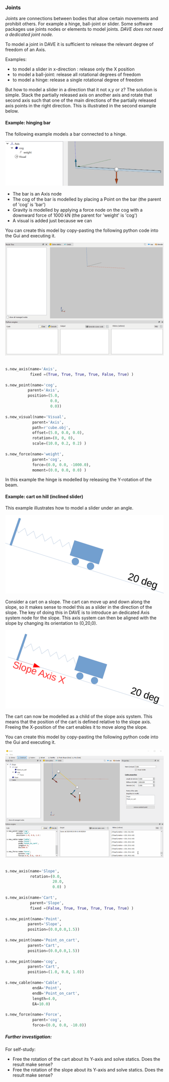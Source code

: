 ### Joints

Joints are connections between bodies that allow certain movements and prohibit others. For example a hinge, ball-joint or slider. Some software packages use joints nodes or elements to model joints.  *DAVE does not need a dedicated joint node.*

To model a joint in DAVE it is sufficient to release the relevant degree of freedom of an Axis.

Examples:
- to model a slider in x-direction : release only the X position
- to model a ball-joint: release all rotational degrees of freedom
- to model a hinge: release a single rotational degree of freedom 


But how to model a slider in a direction that it not x,y or z? The solution is simple. Stack the partially released axis on another axis and rotate that second axis such that one of the main directions of the partially released axis points in the right direction. This is illustrated in the second example below.

#### Example: hinging bar

The following example models a bar connected to a hinge.

![joints1](images/joints_1.png)

- The bar is an Axis node
- The cog of the bar is modelled by placing a Point on the bar (the parent of 'cog' is 'bar')
- Gravity is modelled by applying a force node on the cog with a downward force of 1000 kN (the parent for 'weight' is 'cog')
- A visual is added just because we can


You can create this model by copy-pasting the following python code into the Gui and executing it.

![joints_hinge](images/joints_hinge.gif)

```python

s.new_axis(name='Axis',
           fixed =(True, True, True, True, False, True) )

s.new_point(name='cog',
          parent='Axis',
          position=(5.0,
                    0.0,
                    0.0))

s.new_visual(name='Visual',
            parent='Axis',
            path=r'cube.obj',
            offset=(5.0, 0.0, 0.0), 
            rotation=(0, 0, 0), 
            scale=(10.0, 0.2, 0.2) )

s.new_force(name='weight',
            parent='cog',
            force=(0.0, 0.0, -1000.0),
            moment=(0.0, 0.0, 0.0) )
```

In this example the hinge is modelled by releasing the Y-rotation of the beam.



#### Example: cart on hill (inclined slider)

This example illustrates how to model a slider under an angle. 

![joints2](images/joints_2.png)

Consider a cart on a slope. The cart can move up and down along the slope, so it makes sense to model this as a slider in the direction of the slope.
The key of doing this in DAVE is to introduce an dedicated Axis system node for the slope. This axis system can then be aligned with the slope by changing its orientation to (0,20,0).

![joints3](images/joints_3.png)

The cart can now be modelled as a child of the slope axis system. This means that the position of the cart is defined relative to the slope axis. Freeing the X-position of the cart enables it to move along the slope.


You can create this model by copy-pasting the following python code into the Gui and executing it.

![joints_hinge](images/joints_slider.gif)

```python

s.new_axis(name='Slope',
           rotation=(0.0,
                     20.0,
                     0.0) )

s.new_axis(name='Cart',
           parent='Slope',
           fixed =(False, True, True, True, True, True) )

s.new_point(name='Point',
          parent='Slope',
          position=(0.0,0.0,1.5))

s.new_point(name='Point_on_cart',
          parent='Cart',
          position=(0.0,0.0,1.5))

s.new_point(name='cog',
          parent='Cart',
          position=(1.0, 0.0, 1.0))

s.new_cable(name='Cable',
            endA='Point',
            endB='Point_on_cart',
            length=4.0,
            EA=10.0)

s.new_force(name='Force',
            parent='cog',
            force=(0.0, 0.0, -10.0))

```

##### Further investigation:

For self-study:

- Free the rotation of the cart about its Y-axis and solve statics. Does the result make sense?
- Free the rotation of the slope about its Y-axis and solve statics. Does the result make sense?



